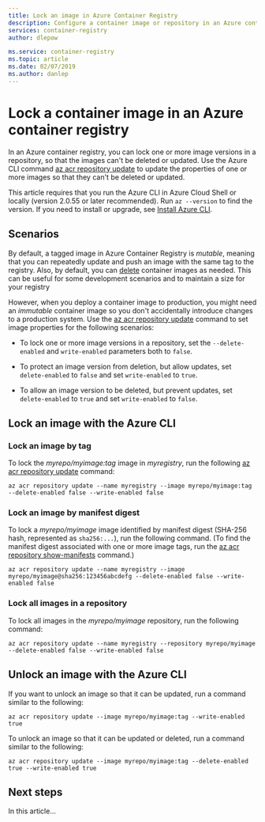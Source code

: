 ```yaml
---
title: Lock an image in Azure Container Registry 
description: Configure a container image or repository in an Azure container registry to be immutable, so that it can't be deleted or overwritten.
services: container-registry
author: dlepow

ms.service: container-registry
ms.topic: article
ms.date: 02/07/2019
ms.author: danlep
---
```


# Lock a container image in an Azure container registry

In an Azure container registry, you can lock one or more image versions in a repository, so that the images can't be deleted or updated. Use the Azure CLI command [az acr repository update][az-acr-repository-update] to update the properties of one or more images so that they can't be deleted or updated. 

This article requires that you run the Azure CLI in Azure Cloud Shell or locally (version 2.0.55 or later recommended). Run `az --version` to find the version. If you need to install or upgrade, see [Install Azure CLI][azure-cli].

## Scenarios

By default, a tagged image in Azure Container Registry is *mutable*, meaning that you can repeatedly update and push an image with the same tag to the registry. Also, by default, you can [delete](container-registry-delete.md) container images as needed. This can be useful for some development scenarios and to maintain a size for your registry

However, when you deploy a container image to production, you might need an *immutable* container image so you don't accidentally introduce changes to a production system. Use the [az acr repository update][az-acr-repository-update] command to set image properties for the following scenarios:

* To lock one or more image versions in a repository, set the `--delete-enabled` and `write-enabled` parameters both to `false`. 

* To protect an image version from deletion, but allow updates, set `delete-enabled` to `false` and set `write-enabled` to `true`.

* To allow an image version to be deleted, but prevent updates, set `delete-enabled` to `true` and set `write-enabled` to `false`.

## Lock an image with the Azure CLI

### Lock an image by tag

To lock the *myrepo/myimage:tag* image in *myregistry*, run the following [az acr repository update][az-acr-repository-update] command:

```azurecli
az acr repository update --name myregistry --image myrepo/myimage:tag --delete-enabled false --write-enabled false
```

### Lock an image by manifest digest

To lock a *myrepo/myimage* image identified by manifest digest (SHA-256 hash, represented as `sha256:...`), run the following command. (To find the manifest digest associated with one or more image tags, run the [az acr repository show-manifests][az-acr-repository-show-manifests] command.)


```azurecli
az acr repository update --name myregistry --image myrepo/myimage@sha256:123456abcdefg --delete-enabled false --write-enabled false
```

### Lock all images in a repository

To lock all images in the *myrepo/myimage* repository, run the following command:


```azurecli
az acr repository update --name myregistry --repository myrepo/myimage --delete-enabled false --write-enabled false
```

## Unlock an image with the Azure CLI 

If you want to unlock an image so that it can be updated, run a command similar to the following:

```azurecli
az acr repository update --image myrepo/myimage:tag --write-enabled true
```

To unlock an image so that it can be updated or deleted, run a command similar to the following:

```azurecli
az acr repository update --image myrepo/myimage:tag --delete-enabled true --write-enabled true
```

## Next steps

In this article...

<!-- LINKS - Internal -->
[az-acr-repository-update]: /cli/azure/acr/repository#az-acr-repository-update
[az-acr-repository-show-manifests]: /cli/azure/acr/repository#az-acr-repository-show-manifests
[azure-cli]: /cli/azure/install-azure-cli

